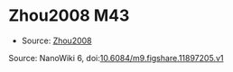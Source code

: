 <a name="material" />

# Zhou2008 M43
<script type="application/ld+json">
  {
    "@context": "https://schema.org/",
    "@type": "ChemicalSubstance",
    "@id": "https://egonw.github.io/nanowiki/nanowiki255.html#material",
    "http://purl.org/dc/terms/conformsTo":
      {
        "@type": "CreativeWork",
        "@id": "https://bioschemas.org/profiles/ChemicalSubstance/0.4-RELEASE/"
      },
    "identfier": "255",
    "name": "Zhou2008 M43",
    "url": "https://egonw.github.io/nanowiki/nanowiki255.html#material",
    "sameAs": "http://127.0.0.1/mediawiki/index.php/Special:URIResolver/Zhou2008_M43"
  }
</script>


* Source: [Zhou2008](articleZhou2008.md)


Source: NanoWiki 6, doi:[10.6084/m9.figshare.11897205.v1](https://doi.org/10.6084/m9.figshare.11897205.v1)
